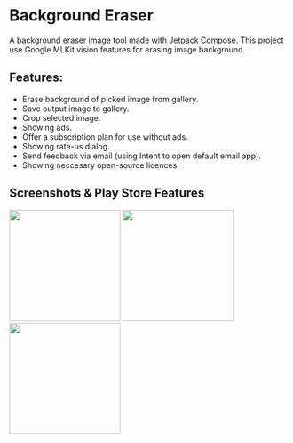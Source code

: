 # Background Eraser
A background eraser image tool made with Jetpack Compose. This project use Google MLKit vision features for erasing image background.

## Features:<br>
* Erase background of picked image from gallery.<br>
* Save output image to gallery.<br>
* Crop selected image.
* Showing ads.<br>
* Offer a subscription plan for use without ads.<br>
* Showing rate-us dialog.<br>
* Send feedback via email (using Intent to open default email app).<br>
* Showing neccesary open-source licences.<br>

## Screenshots & Play Store Features
<img src= "https://github.com/user-attachments/assets/4fd26548-774d-46bf-8689-90de4a963147" width=200>
<img src= "https://github.com/user-attachments/assets/455d0b31-d668-4246-9ab6-dd2a8b7d0c82" width=200>
<img src= "https://github.com/user-attachments/assets/82f31faa-3475-48b6-a42b-7f548dac3060" width=200>
